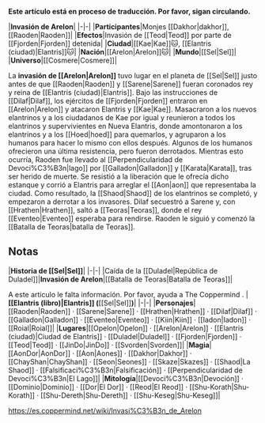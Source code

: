**Este artículo está en proceso de traducción. Por favor, sigan circulando.**


|**Invasión de Arelon**|
|-|-|
|**Participantes**|Monjes [[Dakhor\|dakhor]], [[Raoden\|Raoden]]|
|**Efectos**|Invasión de [[Teod\|Teod]] por parte de [[Fjorden\|Fjorden]] detenida|
|**Ciudad**|[[Kae\|Kae]]🐱︎, [[Elantris (ciudad)\|Elantris]]🐱︎|
|**Nación**|[[Arelon\|Arelon]]🐱︎|
|**Mundo**|[[Sel\|Sel]]|
|**Universo**|[[Cosmere\|Cosmere]]|

La **invasión de [[Arelon\|Arelon]]** tuvo lugar en el planeta de [[Sel\|Sel]] justo antes de que [[Raoden\|Raoden]] y [[Sarene\|Sarene]] fueran coronados rey y reina de [[Elantris (ciudad)\|Elantris]].
Bajo las instrucciones de [[Dilaf\|Dilaf]], los ejércitos de [[Fjorden\|Fjorden]] entraron en [[Arelon\|Arelon]] y atacaron Elantris y [[Kae\|Kae]]. Masacraron a los nuevos elantrinos y a los ciudadanos de Kae por igual y reunieron a todos los elantrinos y supervivientes en Nueva Elantris, donde amontonaron a los elantrinos y a los [[Hoed\|hoed]] para quemarlos, y agruparon a los humanos para hacer lo mismo con ellos después. Algunos de los humanos ofrecieron una última resistencia, pero fueron derrotados.
Mientras esto ocurría, Raoden fue llevado al [[Perpendicularidad de Devoci%C3%B3n\|lago]] por [[Galladon\|Galladon]] y [[Karata\|Karata]], tras ser herido de muerte. Se resistió a la liberación que le ofrecía dicho estanque y corrió a Elantris para arreglar el [[Aon\|aon]] que representaba la ciudad. Como resultado, la [[Shaod\|Shaod]] de los elantrinos se completó, y empezaron a derrotar a los invasores.
Dilaf secuestró a Sarene y, con [[Hrathen\|Hrathen]], saltó a [[Teoras\|Teoras]], donde el rey [[Eventeo\|Eventeo]] esperaba para rendirse. Raoden le siguió y comenzó la [[Batalla de Teoras\|batalla de Teoras]].

## Notas
|**Historia de [[Sel\|Sel]]**|
|-|-|
|Caída de la [[Duladel\|República de Duladel]]|**Invasión de Arelon**|[[Batalla de Teoras\|Batalla de Teoras]]|


A este artículo le falta información. Por favor, ayuda a The Coppermind .
|**[[Elantris (libro)\|Elantris]] (**[[Sel\|Sel]]**)**|
|-|-|
|**Personajes**|[[Raoden\|Raoden]] · [[Sarene\|Sarene]] · [[Hrathen\|Hrathen]] · [[Dilaf\|Dilaf]] · [[Galladon\|Galladon]] · [[Eventeo\|Eventeo]] · [[Kiin\|Kiin]] · [[Iadon\|Iadon]] · [[Roial\|Roial]]|
|**Lugares**|[[Opelon\|Opelon]] · [[Arelon\|Arelon]] · [[Elantris (ciudad)\|Ciudad de Elantris]] · [[Duladel\|Duladel]] · [[Fjorden\|Fjorden]] · [[Teod\|Teod]] · [[JinDo\|JinDo]] · [[Svorden\|Svorden]]|
|**Magia**|[[AonDor\|AonDor]] · [[Aon\|Aones]] · [[Dakhor\|Dakhor]] · [[ChayShan\|ChayShan]] · [[Seon\|Seones]] · [[Skaze\|Skazes]] · [[Shaod\|La Shaod]] · [[Falsificaci%C3%B3n\|Falsificación]] · [[Perpendicularidad de Devoci%C3%B3n\|El Lago]]|
|**Mitología**|[[Devoci%C3%B3n\|Devoción]] · [[Dominio\|Dominio]] · [[Dor\|El Dor]] · [[Reod\|El Reod]] · [[Shu-Korath\|Shu-Korath]] · [[Shu-Dereth\|Shu-Dereth]] · [[Shu-Keseg\|Shu-Keseg]]|



https://es.coppermind.net/wiki/Invasi%C3%B3n_de_Arelon